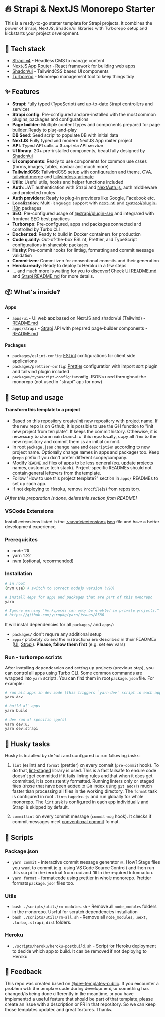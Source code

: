 # 🔥 Strapi & NextJS Monorepo Starter

This is a ready-to-go starter template for Strapi projects. It combines the power of Strapi, NextJS, Shadcn/ui libraries with Turborepo setup and kickstarts your project development.

## 🥞 Tech stack

- [Strapi v4](https://strapi.io/) - Headless CMS to manage content
- [NextJS App Router](https://nextjs.org/) - React framework for building web apps
- [Shadcn/ui](https://ui.shadcn.com/) - TailwindCSS based UI components
- [Turborepo](https://turbo.build/) - Monorepo management tool to keep things tidy

## ✨ Features

- **Strapi**: Fully typed (TypeScript) and up-to-date Strapi controllers and services
- **Strapi config**: Pre-configured and pre-installed with the most common plugins, packages and configurations
- **Page builder**: Multiple content types and components prepared for page builder. Ready to plug-and-play
- **DB Seed**: Seed script to populate DB with initial data
- **NextJS**: Fully typed and modern NextJS App router project
- **API**: Typed API calls to Strapi via API service
- **UI library**: 20+ pre-installed components, beautifully designed by [Shadcn/ui](https://ui.shadcn.com/)
- **UI components**: Ready to use components for common use cases (forms, images, tables, navbar and much more)
- **TailwindCSS**: [TailwindCSS](https://tailwindcss.com/) setup with configuration and theme, [CVA](https://cva.style/docs), [tailwind-merge](https://www.npmjs.com/package/tailwind-merge) and [tailwindcss-animate](https://www.npmjs.com/package/tailwindcss-animate)
- **Utils**: Useful utils, hooks and helper functions included
- **Auth**: JWT authentication with Strapi and [NextAuth.js](https://next-auth.js.org/), auth middleware and protected routes
- **Auth providers**: Ready to plug-in providers like Google, Facebook etc.
- **Localization**: Multi-language support with [next-intl](https://next-intl-docs.vercel.app/) and [@strapi/plugin-i18n](https://www.npmjs.com/package/@strapi/plugin-i18n) packages
- **SEO**: Pre-configured usage of [@strapi/plugin-seo](https://www.npmjs.com/package/@strapi/plugin-seo) and integrated with frontend SEO best practices
- **Turborepo**: Pre-configured, apps and packages connected and controlled by Turbo CLI
- **Dockerized**: Ready to build in Docker containers for production
- **Code quality**: Out-of-the-box ESLint, Prettier, and TypeScript configurations in shareable packages
- **Husky**: Pre-commit hooks for linting, formatting and commit message validation
- **Commitizen**: Commitizen for conventional commits and their generation
- **Heroku ready**: Ready to deploy to Heroku in a few steps
- ... and much more is waiting for you to discover! Check [UI README.md](apps/ui/README.md) and [Strapi README.md](apps/strapi/README.md) for more details.

## 📦 What's inside?

#### Apps

- `apps/ui` - UI web app based on [NextJS](https://nextjs.org/) and [shadcn/ui](https://ui.shadcn.com/) ([Tailwind](https://tailwindcss.com/)) - [README.md](./apps/ui/README.md)
- `apps/strapi` - [Strapi](https://strapi.io/) API with prepared page-builder components - [README.md](./apps/strapi/README.md)

#### Packages

- `packages/eslint-config`: [ESLint](https://eslint.org/) configurations for client side applications
- `packages/prettier-config`: [Prettier](https://prettier.io/) configuration with import sort plugin and tailwind plugin included
- `packages/typescript-config`: tsconfig JSONs used throughout the monorepo (not used in "strapi" app for now)

## 🚀 Setup and usage

#### Transform this template to a project

- Based on this repository create/init new repository with project name. If the new repo is on Github, it is possible to use the GH function to "init new project from template". It keeps the commit history. Otherwise, it is necessary to clone main branch of this repo locally, copy all files to the new repository and commit them as an initial commit.
- In root `package.json` change `name` and `description` according to new project name. Optionally change names in apps and packages too. Keep `@repo` prefix if you don't prefer different scope/company.
- Modify `README.md` files of apps to be less general (eg. update projects names, customize tech stack). Project-specific READMEs should not contain general leftovers from the template.
- Follow "How to use this project template?" section in `apps/` READMEs to set up each app.
- If not deploying to Heroku, remove `Procfile`(s) from repository.

_[After this preparation is done, delete this section from README]_

### VSCode Extensions

Install extensions listed in the [.vscode/extensions.json](.vscode/extensions.json) file and have a better development experience.

### Prerequisites

- node 20
- yarn 1.22
- [nvm](https://github.com/nvm-sh/nvm) (optional, recommended)

### Installation

```bash
# in root
(nvm use) # switch to correct nodejs version (v20)

# install deps for apps and packages that are part of this monorepo
yarn

# Ignore warning "Workspaces can only be enabled in private projects."
# https://github.com/yarnpkg/yarn/issues/8580
```

It will install dependencies for all `packages/` and `apps/`:

- `packages/` don't require any additional setup
- `apps/` probably do and the instructions are described in their READMEs ([UI](./apps/ui/README.md), [Strapi](./apps/strapi/README.md)). **Please, follow them first** (e.g. set env vars)

### Run - turborepo scripts

After installing dependencies and setting up projects (previous step), you can control all apps using Turbo CLI. Some common commands are wrapped into `yarn` scripts. You can find them in root `package.json` file. For example:

```bash
# run all apps in dev mode (this triggers `yarn dev` script in each app from `/apps` directory)
yarn dev

# build all apps
yarn build

# dev run of specific app(s)
yarn dev:ui
yarn dev:strapi
```

## 🔱 Husky tasks

Husky is installed by default and configured to run following tasks:

1. `lint` (eslint) and `format` (prettier) on every commit (`pre-commit` hook). To do that, [lint-staged](https://www.npmjs.com/package/lint-staged) library is used. This is a fast failsafe to ensure code doesn't get committed if it fails linting rules and that when it does get committed, it is consistently formatted. Running linters only on staged files (those that have been added to Git index using `git add`) is much faster than processing all files in the working directory. The `format` task is configured in root `.lintstagedrc.js` and run globally for whole monorepo. The `lint` task is configured in each app individually and Strapi is skipped by default.

2. `commitlint` on every commit message (`commit-msg` hook). It checks if commit messages meet [conventional commit](https://www.conventionalcommits.org/en/v1.0.0/) format.

## 📿 Scripts

### Package.json

- `yarn commit` - interactive commit message generator 🔥. How? Stage files you want to commit (e.g. using VS Code Source Control) and then run this script in the terminal from root and fill in the required information.
- `yarn format` - format code using prettier in whole monorepo. Prettier formats `package.json` files too.

### Utils

- `bash ./scripts/utils/rm-modules.sh` - Remove all `node_modules` folders in the monorepo. Useful for scratch dependencies installation.
- `bash ./scripts/utils/rm-all.sh` - Remove all `node_modules`, `.next`, `.turbo`, `.strapi`, `dist` folders.

### Heroku

- `./scripts/heroku/heroku-postbuild.sh` - Script for Heroku deployment to decide which app to build. It can be removed if not deploying to Heroku.

## 💙 Feedback

This repo was created based on [@dev-templates-public](https://github.com/notum-cz/dev-templates-public). If you encounter a problem with the template code during development, or something has changed/is being done differently in the meantime, or you have implemented a useful feature that should be part of that template, please create an issue with a description or PR in that repository. So we can keep those templates updated and great features. Thanks.
